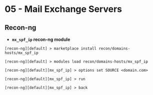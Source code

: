 # 05 - Mail Exchange Servers

## Recon-ng

* **`mx_spf_ip` recon-ng module**
```
[recon-ng][default] > marketplace install recon/domains-hosts/mx_spf_ip

[recon-ng][default] > modules load recon/domains-hosts/mx_spf_ip

[recon-ng][default][mx_spf_ip] > options set SOURCE <domain.com>

[recon-ng][default][mx_spf_ip] > run

[recon-ng][default][mx_spf_ip] > back
```